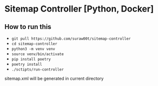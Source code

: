 # Sitemap Controller [Python, Docker]

## How to run this
- `git pull https://github.com/suraw00t/sitemap-controller`
- `cd sitemap-controller`
- `python3 -m venv venv`
- `source venv/bin/activate`
- `pip install poetry`
- `poetry install`
- `./sctipts/run-controller`

sitemap.xml will be generated in current directory